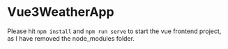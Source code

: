 # Vue3WeatherApp

Please hit ```npm install``` and ```npm run serve``` to start the vue frontend project, as I have removed the node_modules folder.
